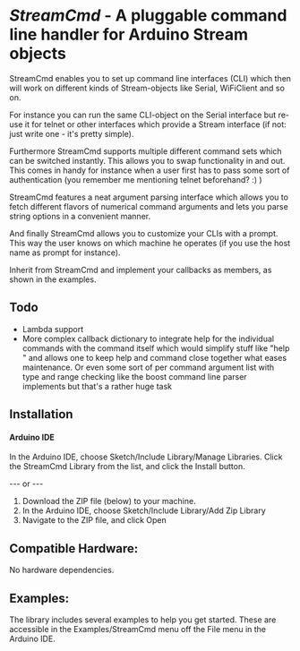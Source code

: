 # *StreamCmd* - A pluggable command line handler for Arduino Stream objects
StreamCmd enables you to set up command line interfaces (CLI) which then will work on different kinds of Stream-objects like Serial, WiFiClient and so on.

For instance you can run the same CLI-object on the Serial interface but re-use it for telnet or other interfaces which provide a Stream interface (if not: just write one - it's pretty simple).

Furthermore StreamCmd supports multiple different command sets which can be switched instantly. This allows you to swap functionality in and out. This comes in handy for instance when a user first has to pass some sort of authentication (you remember me mentioning telnet beforehand? :) )

StreamCmd features a neat argument parsing interface which allows you to fetch different flavors of numerical command arguments and lets you parse string options in a convenient manner.

And finally StreamCmd allows you to customize your CLIs with a prompt. This way the user knows on which machine he operates (if you use the host name as prompt for instance).

Inherit from StreamCmd and implement your callbacks as members, as shown in the examples.

## Todo
* Lambda support
* More complex callback dictionary to integrate help for the individual commands with the command itself which would simplify stuff like "help <command name>" and allows one to keep help and command close together what eases maintenance. Or even some sort of per command argument list with type and range checking like the boost command line parser implements but that's a rather huge task

## Installation
#### Arduino IDE
In the Arduino IDE, choose Sketch/Include Library/Manage Libraries.  Click the StreamCmd Library from the list, and click the Install button.

--- or ---

1. Download the ZIP file (below) to your machine.
2. In the Arduino IDE, choose Sketch/Include Library/Add Zip Library
3. Navigate to the ZIP file, and click Open

## Compatible Hardware:
No hardware dependencies.


## Examples:
The library includes several examples to help you get started. These are accessible in the Examples/StreamCmd menu off the File menu in the Arduino IDE.

